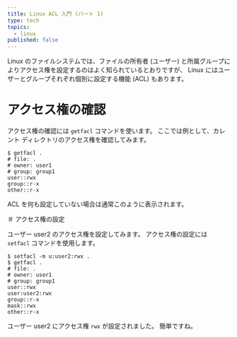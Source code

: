 ```yaml
---
title: Linux ACL 入門 (パート 1)
type: tech
topics:
  - linux
published: false
---
```


Linux のファイルシステムでは、ファイルの所有者 (ユーザー) と所属グループによりアクセス権を設定するのはよく知られているとおりですが、 Linux にはユーザーとグループそれぞれ個別に設定する機能 (ACL) もあります。

# アクセス権の確認

アクセス権の確認には `getfacl` コマンドを使います。
ここでは例として、カレント ディレクトリのアクセス権を確認してみます。

```
$ getfacl .
# file: .
# owner: user1
# group: group1
user::rwx
group::r-x
other::r-x

```

ACL を何も設定していない場合は通常このように表示されます。

＃ アクセス権の設定

ユーザー user2 のアクセス権を設定してみます。
アクセス権の設定には `setfacl` コマンドを使用します。

```
$ setfacl -m u:user2:rwx .
$ getfacl .
# file: .
# owner: user1
# group: group1
user::rwx
user:user2:rwx
group::r-x
mask::rwx
other::r-x

```

ユーザー user2 にアクセス権 `rwx` が設定されました。
簡単ですね。
